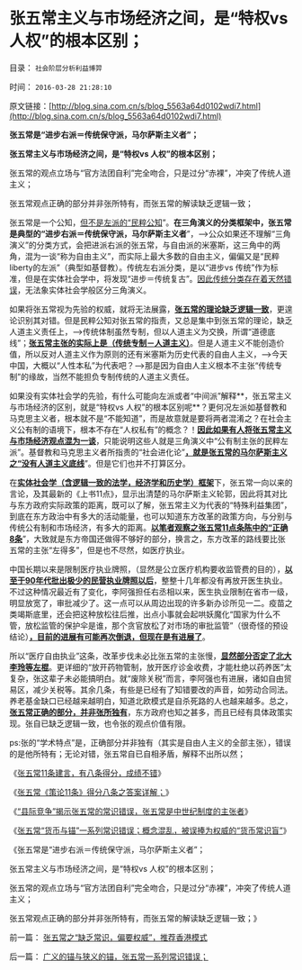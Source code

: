 # 张五常主义与市场经济之间，是“特权vs 人权”的根本区别；

目录： `社会阶层分析利益博羿` 

时间： `2016-03-28 21:28:10` 

原文链接：[http://blog.sina.com.cn/s/blog_5563a64d0102wdi7.html](http://blog.sina.com.cn/s/blog_5563a64d0102wdi7.html)

**张五常是“进步右派＝传统保守派，马尔萨斯主义者”；**

**张五常主义与市场经济之间，是“特权vs 人权”的根本区别；**

张五常的观点立场与“官方法团自利”完全吻合，只是过分“赤裸”，冲突了传统人道主义；

张五常观点正确的部分并非张所特有，而张五常的解读缺乏逻辑一致；

张五常是一个公知，[但不是左派的“民粹公知](../../../2015/2/14/公知是癌症定理中的“癌细胞”，通往奴役之路上的民粹斗士.md)”。**在三角演义的分类框架中，张五常是典型的“进步右派＝传统保守派，马尔萨斯主义者**”，——>公众如果还不理解“三角演义”的分类方式，会把进派右派的张五常，与自由派的米塞斯，这三角中的两角，混为一谈“称为自由主义”，而实际上最大多数的自由主义，偏偏又是“民粹liberty的左派”（典型如基督教）。传统左右派分类，是以“进步vs
传统”作为标准，但是在实体社会学中，将发现“进步＝传统复古”。[因此传统分类存在着天然错误](../../../2015/10/27/任何经济命题之前，必须首先统一概人权概念，作为逻辑的起点.md)，无法象实体社会学般区分三角演义。

如果将张五常视为先验的权威，就将无法展露，[**张五常的理论缺乏逻辑一致**](../../../2011/12/9/根本不存在“张五常的经济学”.md)，更遑论识别其对错。但是民粹公知对张五常的指责，又总是集中到张五常的理论，缺乏人道主义责任上，——>传统体制虽然专制，但以人道主义为交换，所谓“道德底线”；[**张五常主张的实际上是（传统专制－人道主义）**](../../../2011/6/2/资本主义和权贵主义和小农牛二.md)。但是人道主义不能创造价值，所以反对人道主义作为原则的还有米塞斯为历史代表的自由人主义，——>今天中国，大概以“人性本私”为代表吧？——>那是因为自由人主义根本不主张“传统专制”的缘故，当然不能担负专制传统的人道主义责任。

如果没有实体社会学的先验，有什么可能向左派或者“中间派”解释**，张五常主义与市场经济的区别，就是“特权vs
人权”的根本区别呢**？更何况左派如基督教和马克思主义者，根本就不是“不能知道”，而是故意就是要将两者混淆之？在社会主义公有制的语境下，根本不存在“人权私有”的概念？！[**因此如果有人将张五常主义与市场经济观点混为一谈**](../../../2014/3/23/人民币国际化仅仅取决于中国国内市场经济程度.md)，只能说明这些人就是三角演义中“公有制主张的民粹左派”。基督教和马克思主义者所指责的“社会进化论”[**，就是张五常的马尔萨斯主义之“没有人道主义底线**](../../../2010/2/2/炮轰进化论.md)”。但是它们也并不打算区分。

在[**实体社会学（含逻辑一致的法学，经济学和历史学）框架**](../../../2016/1/10/建立对全人类社会历史的统一解读.md)下，张五常一向以来的言论，及其最新的《上书11点》，显示出清楚的马尔萨斯主义轮郭，因此将其对比与东方政府实际政策的距离，既可以了解，张五常主义为代表的“特殊利益集团”，到底在东方政治中有多大的活动能量，也可以知道东方改革的政策方向，与分别与传统公有制和市场经济，有多大的距离。[**以笔者观察之张五常11点条陈中的“正确8条**](../../../2016/3/23/张五常策论11条，八条得分，常识80分！.md)”，大致就是东方帝国还做得不够好的部分，换言之，东方改革的路线要比张五常的主张“左得多”，但是也不尽然，如医疗执业。

中国长期以来是限制医疗执业牌照，（显然是公立医疗机构要收监管费的目的），[**以至于90年代批出极少的民营执业牌照以后**](../../../2014/4/30/90年代放行的个体诊所与公立医院“改革”的关系.md)，整整十几年都没有再放开医生执业。不过这种情况最近有了变化，李阿强担任右丞相以来，医生执业限制在省市一级，明显放宽了，审批减少了。这一点可以从周边出现的许多新办诊所见一二。疫苗之类竭斯底里，还会把这种放松往后推，出点小事就会起哄妖魔化“国家为什么不管，放松监管的保护伞是谁，那个贪官放松了对市场的审批监管”（很奇怪的预设结论）[**，目前的进展有可能再次倒退，但现在是有进展了**](../../../2014/7/5/俺国还没有真正意义的医改，兼听国营医院试点“多点执业”.md)。

所以“医疗自由执业”这条，改革步伐未必比张五常的主张慢，[**显然部分否定了北大李玲等左棍**](../../../2007/11/24/评李玲医改：混乱的政府责任，混淆的行业角色.md)。更详细的“放开药物管制，放开医疗诊金收费，才能杜绝以药养医”太复杂，张这辈子未必能搞明白。就“废除关税”而言，李阿强也有进展，诸如自由贸易区，减少关税等。其余几条，有些是已经有了知错要改的声音，如劳动合同法。养老基金缺口已经越来越明白，知道北欧模式是自杀死路的人也越来越多。总之，[**张五常正确的部分，并非张所独有**](../../../2016/3/24/认真拜读后的几点笔记.md)，东方政府也知之甚多，而且已经有具体政策实现。张自已缺乏逻辑一致，也令张的观点价值有限。

ps:张的“学术特点”是，正确部分并非独有（其实是自由人主义的全部主张），错误的是他所特有；无论对错，张五常自已自相矛盾，解释不出所以然；

《[张五常11条建言，有八条得分，成绩不错](http://darthvad.blog.sohu.com/321537713.html)》

《[张五常《策论11条》得分八条之答案详解；](../../../2016/3/24/认真拜读后的几点笔记.md)》

《[“县际竞争”揭示张五常的常识错误，张五常是中世纪制度的主张者](../../../2016/3/26/“县际竞争”？张五常是中世纪制度的主张者!.md)》

《[张五常“货币与锚”一系列常识错误；概念混乱，被误捧为权威的“货币常识盲”](../../../2016/3/27/广义的锚与狭义的锚，张五常一系列常识错误；.md)》

《张五常是“进步右派＝传统保守派，马尔萨斯主义者”；

张五常主义与市场经济之间，是“特权vs
人权”的根本区别；

张五常的观点立场与“官方法团自利”完全吻合，只是过分“赤裸”，冲突了传统人道主义；

张五常观点正确的部分并非张所特有，而张五常的解读缺乏逻辑一致；》

前一篇： [张五常之“缺乏常识，偏要权威”，推荐香港模式](../../../2016/3/29/张五常之“缺乏常识，偏要权威”，推荐香港模式.md)

后一篇： [广义的锚与狭义的锚，张五常一系列常识错误；](../../../2016/3/27/广义的锚与狭义的锚，张五常一系列常识错误；.md)

